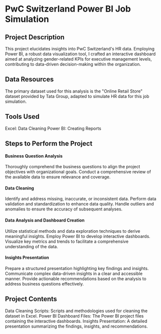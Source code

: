 # PwC Switzerland Power BI Job Simulation

## Project Description
This project elucidates insights into PwC Switzerland's HR data. Employing Power BI, a robust data visualization tool, I crafted an interactive dashboard aimed at analyzing gender-related KPIs for executive management levels, contributing to data-driven decision-making within the organization.

## Data Resources
The primary dataset used for this analysis is the "Online Retail Store" dataset provided by Tata Group, adapted to simulate HR data for this job simulation.

## Tools Used
Excel: Data Cleaning
Power BI: Creating Reports

## Steps to Perform the Project

#### Business Question Analysis
Thoroughly comprehend the business questions to align the project objectives with organizational goals.
Conduct a comprehensive review of the available data to ensure relevance and coverage.

#### Data Cleaning
Identify and address missing, inaccurate, or inconsistent data.
Perform data validation and standardization to enhance data quality.
Handle outliers and anomalies to ensure the accuracy of subsequent analyses.

#### Data Analysis and Dashboard Creation
Utilize statistical methods and data exploration techniques to derive meaningful insights.
Employ Power BI to develop interactive dashboards.
Visualize key metrics and trends to facilitate a comprehensive understanding of the data.

#### Insights Presentation
Prepare a structured presentation highlighting key findings and insights.
Communicate complex data-driven insights in a clear and accessible manner.
Provide actionable recommendations based on the analysis to address business questions effectively.

## Project Contents
Data Cleaning Scripts: Scripts and methodologies used for cleaning the dataset in Excel.
Power BI Dashboard Files: The Power BI project files containing the interactive dashboards.
Insights Presentation: A detailed presentation summarizing the findings, insights, and recommendations.
